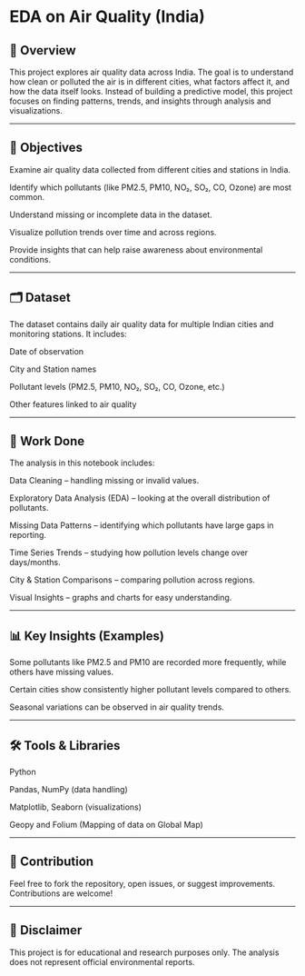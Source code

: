 # EDA on Air Quality (India)

## 📌 Overview

This project explores air quality data across India. The goal is to understand how clean or polluted the air is in different cities, what factors affect it, and how the data itself looks. Instead of building a predictive model, this project focuses on finding patterns, trends, and insights through analysis and visualizations.

---

## 🎯 Objectives

Examine air quality data collected from different cities and stations in India.

Identify which pollutants (like PM2.5, PM10, NO₂, SO₂, CO, Ozone) are most common.

Understand missing or incomplete data in the dataset.

Visualize pollution trends over time and across regions.

Provide insights that can help raise awareness about environmental conditions.

---

## 🗂 Dataset

The dataset contains daily air quality data for multiple Indian cities and monitoring stations. It includes:

Date of observation

City and Station names

Pollutant levels (PM2.5, PM10, NO₂, SO₂, CO, Ozone, etc.)

Other features linked to air quality

---

## 🔎 Work Done

The analysis in this notebook includes:

Data Cleaning – handling missing or invalid values.

Exploratory Data Analysis (EDA) – looking at the overall distribution of pollutants.

Missing Data Patterns – identifying which pollutants have large gaps in reporting.

Time Series Trends – studying how pollution levels change over days/months.

City & Station Comparisons – comparing pollution across regions.

Visual Insights – graphs and charts for easy understanding.

---

## 📊 Key Insights (Examples)

Some pollutants like PM2.5 and PM10 are recorded more frequently, while others have missing values.

Certain cities show consistently higher pollutant levels compared to others.

Seasonal variations can be observed in air quality trends.

---

## 🛠 Tools & Libraries

Python

Pandas, NumPy (data handling)

Matplotlib, Seaborn (visualizations)

Geopy and Folium (Mapping of data on Global Map)

---

## 🤝 Contribution

Feel free to fork the repository, open issues, or suggest improvements. Contributions are welcome!

---

## 📌 Disclaimer

This project is for educational and research purposes only. The analysis does not represent official environmental reports.

